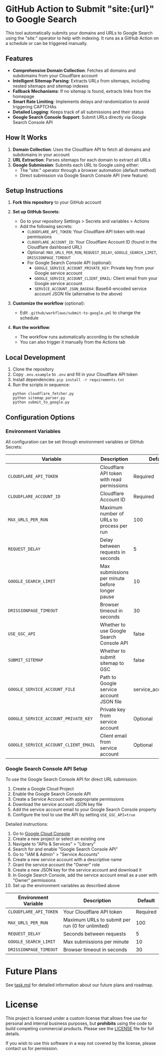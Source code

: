 # GitHub Action to Submit "site:{url}" to Google Search

This tool automatically submits your domains and URLs to Google Search using the "site:" operator to help with indexing. It runs as a GitHub Action on a schedule or can be triggered manually.

## Features

- **Comprehensive Domain Collection**: Fetches all domains and subdomains from your Cloudflare account
- **Intelligent Sitemap Parsing**: Extracts URLs from sitemaps, including nested sitemaps and sitemap indexes
- **Fallback Mechanisms**: If no sitemap is found, extracts links from the homepage
- **Smart Rate Limiting**: Implements delays and randomization to avoid triggering CAPTCHAs
- **Detailed Logging**: Keeps track of all submissions and their status
- **Google Search Console Support**: Submit URLs directly via Google Search Console API

## How It Works

1. **Domain Collection**: Uses the Cloudflare API to fetch all domains and subdomains in your account
2. **URL Extraction**: Parses sitemaps for each domain to extract all URLs
3. **Google Submission**: Submits each URL to Google using either:
   - The "site:" operator through a browser automation (default method)
   - Direct submission via Google Search Console API (new feature)

## Setup Instructions

1. **Fork this repository** to your GitHub account

2. **Set up GitHub Secrets**:
   - Go to your repository Settings > Secrets and variables > Actions
   - Add the following secrets:
     - `CLOUDFLARE_API_TOKEN`: Your Cloudflare API token with read permissions
     - `CLOUDFLARE_ACCOUNT_ID`: Your Cloudflare Account ID (found in the Cloudflare dashboard URL)
     - Optional: `MAX_URLS_PER_RUN`, `REQUEST_DELAY`, `GOOGLE_SEARCH_LIMIT`, `DRISSIONPAGE_TIMEOUT`
     - For Google Search Console API (optional):
       - `GOOGLE_SERVICE_ACCOUNT_PRIVATE_KEY`: Private key from your Google service account
       - `GOOGLE_SERVICE_ACCOUNT_CLIENT_EMAIL`: Client email from your Google service account
       - `SERVICE_ACCOUNT_JSON_BASE64`: Base64-encoded service account JSON file (alternative to the above)

3. **Customize the workflow** (optional):
   - Edit `.github/workflows/submit-to-google.yml` to change the schedule

4. **Run the workflow**:
   - The workflow runs automatically according to the schedule
   - You can also trigger it manually from the Actions tab

## Local Development

1. Clone the repository
2. Copy `.env.example` to `.env` and fill in your Cloudflare API token
3. Install dependencies: `pip install -r requirements.txt`
4. Run the scripts in sequence:
   ```
   python cloudflare_fetcher.py
   python sitemap_parser.py
   python submit_to_google.py
   ```

## Configuration Options

### Environment Variables

All configuration can be set through environment variables or GitHub Secrets:

| Variable | Description | Default |
|----------|-------------|--------|
| `CLOUDFLARE_API_TOKEN` | Cloudflare API token with read permissions | Required |
| `CLOUDFLARE_ACCOUNT_ID` | Cloudflare Account ID | Required |
| `MAX_URLS_PER_RUN` | Maximum number of URLs to process per run | 100 |
| `REQUEST_DELAY` | Delay between requests in seconds | 5 |
| `GOOGLE_SEARCH_LIMIT` | Max submissions per minute before longer pause | 10 |
| `DRISSIONPAGE_TIMEOUT` | Browser timeout in seconds | 30 |
| `USE_GSC_API` | Whether to use Google Search Console API | false |
| `SUBMIT_SITEMAP` | Whether to submit sitemap to GSC | false |
| `GOOGLE_SERVICE_ACCOUNT_FILE` | Path to Google service account JSON file | service_account.json |
| `GOOGLE_SERVICE_ACCOUNT_PRIVATE_KEY` | Private key from service account | Optional |
| `GOOGLE_SERVICE_ACCOUNT_CLIENT_EMAIL` | Client email from service account | Optional |

### Google Search Console API Setup

To use the Google Search Console API for direct URL submission:

1. Create a Google Cloud Project
2. Enable the Google Search Console API
3. Create a Service Account with appropriate permissions
4. Download the service account JSON key file
5. Add the service account email to your Google Search Console property
6. Configure the tool to use the API by setting `USE_GSC_API=true`

Detailed instructions:

1. Go to [Google Cloud Console](https://console.cloud.google.com/)
2. Create a new project or select an existing one
3. Navigate to "APIs & Services" > "Library"
4. Search for and enable "Google Search Console API"
5. Go to "IAM & Admin" > "Service Accounts"
6. Create a new service account with a descriptive name
7. Grant the service account the "Owner" role
8. Create a new JSON key for the service account and download it
9. In Google Search Console, add the service account email as a user with "Owner" permissions
10. Set up the environment variables as described above

| Environment Variable | Description | Default |
|----------------------|-------------|--------|
| `CLOUDFLARE_API_TOKEN` | Your Cloudflare API token | Required |
| `MAX_URLS_PER_RUN` | Maximum URLs to submit per run (0 for unlimited) | 100 |
| `REQUEST_DELAY` | Seconds between requests | 5 |
| `GOOGLE_SEARCH_LIMIT` | Max submissions per minute | 10 |
| `DRISSIONPAGE_TIMEOUT` | Browser timeout in seconds | 30 |

# Future Plans

See [task.md](task.md) for detailed information about our future plans and roadmap.

# License

This project is licensed under a custom license that allows free use for personal and internal business purposes, but **prohibits** using the code to build competing commercial products. Please see the [LICENSE](LICENSE) file for full details.

If you wish to use this software in a way not covered by the license, please contact us for permission.


